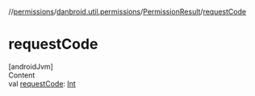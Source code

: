 //[permissions](../../index.md)/[danbroid.util.permissions](../index.md)/[PermissionResult](index.md)/[requestCode](request-code.md)



# requestCode  
[androidJvm]  
Content  
val [requestCode](request-code.md): [Int](https://kotlinlang.org/api/latest/jvm/stdlib/kotlin/-int/index.html)  



